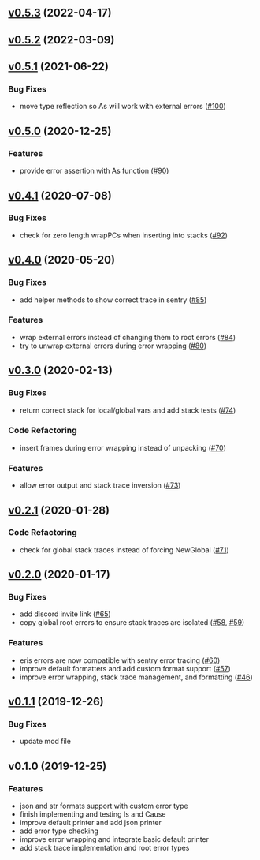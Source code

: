 
<a name="v0.5.3"></a>
## [v0.5.3](https://github.com/rotisserie/eris/compare/v0.5.2...v0.5.3) (2022-04-17)


<a name="v0.5.2"></a>
## [v0.5.2](https://github.com/rotisserie/eris/compare/v0.5.1...v0.5.2) (2022-03-09)


<a name="v0.5.1"></a>
## [v0.5.1](https://github.com/rotisserie/eris/compare/v0.5.0...v0.5.1) (2021-06-22)

### Bug Fixes

* move type reflection so As will work with external errors ([#100](https://github.com/rotisserie/eris/issues/100))


<a name="v0.5.0"></a>
## [v0.5.0](https://github.com/rotisserie/eris/compare/v0.4.1...v0.5.0) (2020-12-25)

### Features

* provide error assertion with As function ([#90](https://github.com/rotisserie/eris/issues/90))


<a name="v0.4.1"></a>
## [v0.4.1](https://github.com/rotisserie/eris/compare/v0.4.0...v0.4.1) (2020-07-08)

### Bug Fixes

* check for zero length wrapPCs when inserting into stacks ([#92](https://github.com/rotisserie/eris/issues/92))


<a name="v0.4.0"></a>
## [v0.4.0](https://github.com/rotisserie/eris/compare/v0.3.0...v0.4.0) (2020-05-20)

### Bug Fixes

* add helper methods to show correct trace in sentry ([#85](https://github.com/rotisserie/eris/issues/85))

### Features

* wrap external errors instead of changing them to root errors ([#84](https://github.com/rotisserie/eris/issues/84))
* try to unwrap external errors during error wrapping ([#80](https://github.com/rotisserie/eris/issues/80))


<a name="v0.3.0"></a>
## [v0.3.0](https://github.com/rotisserie/eris/compare/v0.2.1...v0.3.0) (2020-02-13)

### Bug Fixes

* return correct stack for local/global vars and add stack tests ([#74](https://github.com/rotisserie/eris/issues/74))

### Code Refactoring

* insert frames during error wrapping instead of unpacking ([#70](https://github.com/rotisserie/eris/issues/70))

### Features

* allow error output and stack trace inversion ([#73](https://github.com/rotisserie/eris/issues/73))


<a name="v0.2.1"></a>
## [v0.2.1](https://github.com/rotisserie/eris/compare/v0.2.0...v0.2.1) (2020-01-28)

### Code Refactoring

* check for global stack traces instead of forcing NewGlobal ([#71](https://github.com/rotisserie/eris/issues/71))


<a name="v0.2.0"></a>
## [v0.2.0](https://github.com/rotisserie/eris/compare/v0.1.1...v0.2.0) (2020-01-17)

### Bug Fixes

* add discord invite link ([#65](https://github.com/rotisserie/eris/issues/65))
* copy global root errors to ensure stack traces are isolated ([#58](https://github.com/rotisserie/eris/issues/58), [#59](https://github.com/rotisserie/eris/issues/59))

### Features

* eris errors are now compatible with sentry error tracing ([#60](https://github.com/rotisserie/eris/issues/60))
* improve default formatters and add custom format support ([#57](https://github.com/rotisserie/eris/issues/57))
* improve error wrapping, stack trace management, and formatting ([#46](https://github.com/rotisserie/eris/issues/46))


<a name="v0.1.1"></a>
## [v0.1.1](https://github.com/rotisserie/eris/compare/v0.1.0...v0.1.1) (2019-12-26)

### Bug Fixes

* update mod file


<a name="v0.1.0"></a>
## v0.1.0 (2019-12-25)

### Features

* json and str formats support with custom error type
* finish implementing and testing Is and Cause
* improve default printer and add json printer
* add error type checking
* improve error wrapping and integrate basic default printer
* add stack trace implementation and root error types

